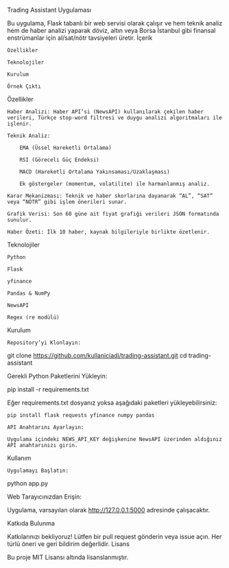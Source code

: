 Trading Assistant Uygulaması

Bu uygulama, Flask tabanlı bir web servisi olarak çalışır ve hem teknik analiz hem de haber analizi yaparak döviz, altın veya Borsa İstanbul gibi finansal enstrümanlar için al/sat/nötr tavsiyeleri üretir.
İçerik

    Özellikler

    Teknolojiler

    Kurulum

    Örnek Çıktı

Özellikler

    Haber Analizi: Haber API’si (NewsAPI) kullanılarak çekilen haber verileri, Türkçe stop-word filtresi ve duygu analizi algoritmaları ile işlenir.

    Teknik Analiz:

        EMA (Üssel Hareketli Ortalama)

        RSI (Göreceli Güç Endeksi)

        MACD (Hareketli Ortalama Yakınsaması/Uzaklaşması)

        Ek göstergeler (momentum, volatilite) ile harmanlanmış analiz.

    Karar Mekanizması: Teknik ve haber skorlarına dayanarak “AL”, “SAT” veya “NÖTR” gibi işlem önerileri sunar.

    Grafik Verisi: Son 60 güne ait fiyat grafiği verileri JSON formatında sunulur.

    Haber Özeti: İlk 10 haber, kaynak bilgileriyle birlikte özetlenir.

Teknolojiler

    Python

    Flask

    yfinance

    Pandas & NumPy

    NewsAPI

    Regex (re modülü)

Kurulum

    Repository’yi Klonlayın:

git clone https://github.com/kullaniciadi/trading-assistant.git
cd trading-assistant

Gerekli Python Paketlerini Yükleyin:

pip install -r requirements.txt

Eğer requirements.txt dosyanız yoksa aşağıdaki paketleri yükleyebilirsiniz:

    pip install flask requests yfinance numpy pandas

    API Anahtarını Ayarlayın:

    Uygulama içindeki NEWS_API_KEY değişkenine NewsAPI üzerinden aldığınız API anahtarınızı girin.

Kullanım

    Uygulamayı Başlatın:

python app.py

Web Tarayıcınızdan Erişin:

Uygulama, varsayılan olarak http://127.0.0.1:5000 adresinde çalışacaktır.



Katkıda Bulunma

Katkılarınızı bekliyoruz! Lütfen bir pull request gönderin veya issue açın. Her türlü öneri ve geri bildirim değerlidir.
Lisans

Bu proje MIT Lisansı altında lisanslanmıştır.
